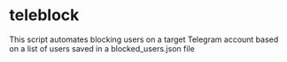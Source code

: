 # teleblock
This script automates blocking users on a target Telegram account based on a list of users saved in a blocked_users.json file
